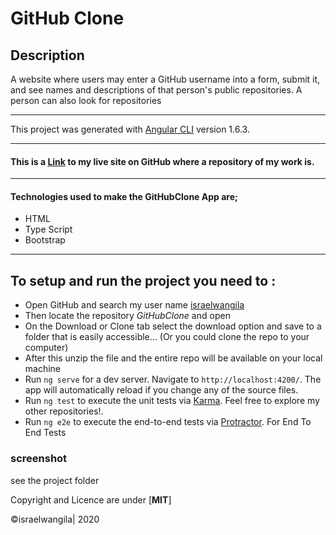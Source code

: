 # GitHub Clone

## Description
A website where users may enter a GitHub username into a form, submit it, and see names and descriptions of that person's public repositories. A person can also look for repositories 

---

This project was generated with [Angular CLI](https://github.com/angular/angular-cli) version 1.6.3.

---
#### This is a [Link](https://github.com/israelwangila/Githubclone/) to my live site on GitHub where a repository of my work is.
---

#### Technologies used to make the **GitHubClone App** are;
* HTML
* Type Script
* Bootstrap

---

## To setup and run the project you need to :

* Open GitHub and search my user name [israelwangila](https://github.com/israelwangila)
* Then locate the repository *GitHubClone* and open
* On the Download or Clone tab select the download option and save to a folder that is easily accessible... (Or you could clone the repo to your computer)
* After this unzip the file and the entire repo will be available on your local machine
* Run `ng serve` for a dev server. Navigate to `http://localhost:4200/`. The app will automatically reload if you change any of the source files.
* Run `ng test` to execute the unit tests via [Karma](https://karma-runner.github.io).
Feel free to explore my other repositories!.
* Run `ng e2e` to execute the end-to-end tests via [Protractor](http://www.protractortest.org/). For End To End Tests

### screenshot

see the project folder

Copyright and Licence are under [**MIT**]
 
 ©israelwangila| 2020